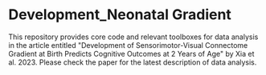 # Development_Neonatal Gradient
This repository provides core code and relevant toolboxes for data analysis in the article entitled "Development of Sensorimotor-Visual Connectome Gradient at Birth Predicts Cognitive Outcomes at 2 Years of Age" by Xia et al. 2023. Please check the paper for the latest description of data analysis.
